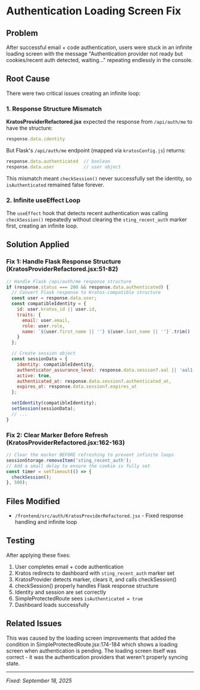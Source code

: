 # Authentication Loading Screen Fix

## Problem
After successful email + code authentication, users were stuck in an infinite loading screen with the message "Authentication provider not ready but cookies/recent auth detected, waiting..." repeating endlessly in the console.

## Root Cause
There were two critical issues creating an infinite loop:

### 1. Response Structure Mismatch
**KratosProviderRefactored.jsx** expected the response from `/api/auth/me` to have the structure:
```javascript
response.data.identity
```

But Flask's `/api/auth/me` endpoint (mapped via `kratosConfig.js`) returns:
```javascript
response.data.authenticated  // boolean
response.data.user           // user object
```

This mismatch meant `checkSession()` never successfully set the identity, so `isAuthenticated` remained false forever.

### 2. Infinite useEffect Loop
The `useEffect` hook that detects recent authentication was calling `checkSession()` repeatedly without clearing the `sting_recent_auth` marker first, creating an infinite loop.

## Solution Applied

### Fix 1: Handle Flask Response Structure (KratosProviderRefactored.jsx:51-82)
```javascript
// Handle Flask /api/auth/me response structure
if (response.status === 200 && response.data.authenticated) {
  // Convert Flask response to Kratos-compatible structure
  const user = response.data.user;
  const compatibleIdentity = {
    id: user.kratos_id || user.id,
    traits: {
      email: user.email,
      role: user.role,
      name: `${user.first_name || ''} ${user.last_name || ''}`.trim() || user.username
    }
  };

  // Create session object
  const sessionData = {
    identity: compatibleIdentity,
    authenticator_assurance_level: response.data.session?.aal || 'aal1',
    active: true,
    authenticated_at: response.data.session?.authenticated_at,
    expires_at: response.data.session?.expires_at
  };

  setIdentity(compatibleIdentity);
  setSession(sessionData);
  // ...
}
```

### Fix 2: Clear Marker Before Refresh (KratosProviderRefactored.jsx:162-163)
```javascript
// Clear the marker BEFORE refreshing to prevent infinite loops
sessionStorage.removeItem('sting_recent_auth');
// Add a small delay to ensure the cookie is fully set
const timer = setTimeout(() => {
  checkSession();
}, 500);
```

## Files Modified
- `/frontend/src/auth/KratosProviderRefactored.jsx` - Fixed response handling and infinite loop

## Testing
After applying these fixes:
1. User completes email + code authentication
2. Kratos redirects to dashboard with `sting_recent_auth` marker set
3. KratosProvider detects marker, clears it, and calls checkSession()
4. checkSession() properly handles Flask response structure
5. Identity and session are set correctly
6. SimpleProtectedRoute sees `isAuthenticated = true`
7. Dashboard loads successfully

## Related Issues
This was caused by the loading screen improvements that added the condition in SimpleProtectedRoute.jsx:174-184 which shows a loading screen when authentication is pending. The loading screen itself was correct - it was the authentication providers that weren't properly syncing state.

---
*Fixed: September 18, 2025*
